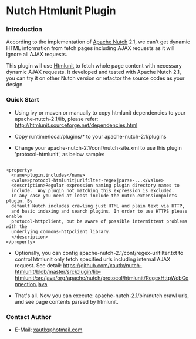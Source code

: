 Nutch Htmlunit Plugin
==============

### Introduction

According to the implementation of [Apache Nutch](http://nutch.apache.org/) 2.1, we can't get dynamic HTML information from fetch pages including AJAX requests as it will ignore all AJAX requests.

This plugin will use [Htmlunit](http://htmlunit.sourceforge.net/) to fetch whole page content with necessary dynamic AJAX requests. 
It developed and tested with Apache Nutch 2.1, you can try it on other Nutch version or refactor the source codes as your design.

### Quick Start

* Using ivy or maven or manually to copy htmlunit dependencies to your apache-nutch-2.1/lib, please refer: http://htmlunit.sourceforge.net/dependencies.html

* Copy runtime/local/plugins/* to your apache-nutch-2.1/plugins

* Change your apache-nutch-2.1/conf/nutch-site.xml to use this plugin 'protocol-htmlunit', as below sample:

```

<property>
  <name>plugin.includes</name>
  <value>protocol-htmlunit|urlfilter-regex|parse-...</value>
  <description>Regular expression naming plugin directory names to
  include.  Any plugin not matching this expression is excluded.
  In any case you need at least include the nutch-extensionpoints plugin. By
  default Nutch includes crawling just HTML and plain text via HTTP,
  and basic indexing and search plugins. In order to use HTTPS please enable 
  protocol-httpclient, but be aware of possible intermittent problems with the 
  underlying commons-httpclient library.
  </description>
</property>

```

* Optionally, you can config apache-nutch-2.1/conf/regex-urlfilter.txt to control htmlunit only fetch specified urls including internal AJAX request. 
See detail: https://github.com/xautlx/nutch-htmlunit/blob/master/src/plugin/lib-htmlunit/src/java/org/apache/nutch/protocol/htmlunit/RegexHttpWebConnection.java

* That's all. Now you can execute: apache-nutch-2.1/bin/nutch crawl urls, and see page contents parsed by htmlunit.

### Contact Author

* E-Mail: xautlx@hotmail.com
